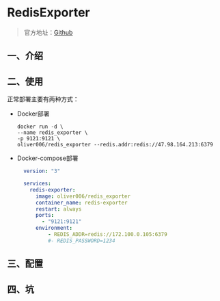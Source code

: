 # RedisExporter

> 官方地址：[Github](https://github.com/oliver006/redis_exporter)

## 一、介绍

## 二、使用

正常部署主要有两种方式：
- Docker部署

  ```shell
  docker run -d \
  --name redis_exporter \
  -p 9121:9121 \
  oliver006/redis_exporter --redis.addr:redis://47.98.164.213:6379
  ```

- Docker-compose部署

  ```yaml
    version: "3"
  
    services: 
      redis-exporter:
        image: oliver006/redis_exporter
        container_name: redis-exporter
        restart: always
        ports:
          - "9121:9121"
        environment:
        	- REDIS_ADDR=redis://172.100.0.105:6379
        	#- REDIS_PASSWORD=1234
  
  ```

## 三、配置



## 四、坑

















































